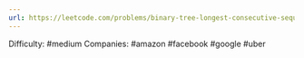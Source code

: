 ```yaml
---
url: https://leetcode.com/problems/binary-tree-longest-consecutive-sequence
---
```


Difficulty: #medium
Companies: #amazon #facebook #google #uber